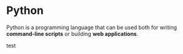 # Python

Python is a programming language that can be used both for writing **command-line scripts** or building **web applications**.

test